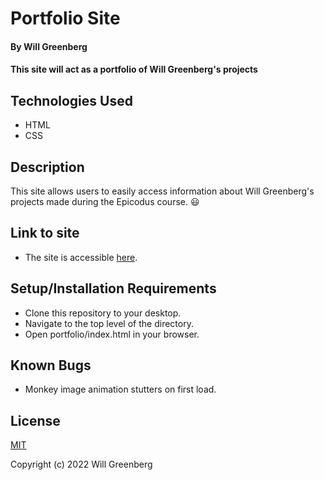 # Portfolio Site

#### By **Will Greenberg**

#### This site will act as a portfolio of Will Greenberg's projects

## Technologies Used

* HTML
* CSS

## Description

This site allows users to easily access information about Will Greenberg's projects made during the Epicodus course. :smiley:

## Link to site

* The site is accessible [here](https://mud2009.github.io/portfolio/).

## Setup/Installation Requirements

* Clone this repository to your desktop.
* Navigate to the top level of the directory.
* Open portfolio/index.html in your browser.

## Known Bugs

* Monkey image animation stutters on first load.

## License

[MIT](https://opensource.org/licenses/MIT)

Copyright (c) 2022 Will Greenberg